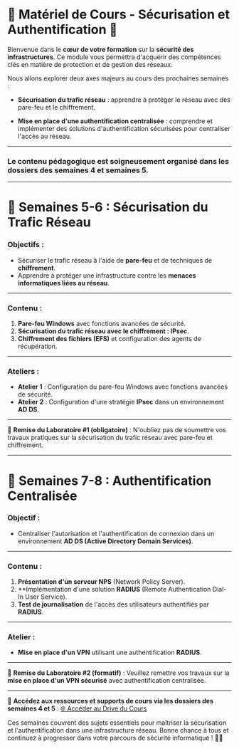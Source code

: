 # 🔐 **Matériel de Cours - Sécurisation et Authentification** 🔐

Bienvenue dans le **cœur de votre formation** sur la **sécurité des infrastructures**. Ce module vous permettra d'acquérir des compétences clés en matière de protection et de gestion des réseaux.

Nous allons explorer deux axes majeurs au cours des prochaines semaines :

- **Sécurisation du trafic réseau** : apprendre à protéger le réseau avec des pare-feu et le chiffrement.
  
- **Mise en place d'une authentification centralisée** : comprendre et implémenter des solutions d'authentification sécurisées pour centraliser l'accès au réseau.

---
### Le contenu pédagogique est soigneusement organisé dans les dossiers des **semaines 4** et **semaines 5**.
---


# 📅 **Semaines 5-6 : Sécurisation du Trafic Réseau**

### **Objectifs** :
- Sécuriser le trafic réseau à l'aide de **pare-feu** et de techniques de **chiffrement**.
- Apprendre à protéger une infrastructure contre les **menaces informatiques liées au réseau**.

---

### **Contenu** :
1. **Pare-feu Windows** avec fonctions avancées de sécurité.
2. **Sécurisation du trafic réseau avec le chiffrement : IPsec**.
3. **Chiffrement des fichiers (EFS)** et configuration des agents de récupération.

---

### **Ateliers** :
- **Atelier 1** : Configuration du pare-feu Windows avec fonctions avancées de sécurité.
- **Atelier 2** : Configuration d'une stratégie **IPsec** dans un environnement **AD DS**.

---

📝 **Remise du Laboratoire #1 (obligatoire)** : N'oubliez pas de soumettre vos travaux pratiques sur la sécurisation du trafic réseau avec pare-feu et chiffrement.

---

# 📅 **Semaines 7-8 : Authentification Centralisée**

### **Objectif** :
- Centraliser l'autorisation et l'authentification de connexion dans un environnement **AD DS (Active Directory Domain Services)**.

---

### **Contenu** :
1. **Présentation d'un serveur NPS** (Network Policy Server).
2. **Implémentation d'une solution **RADIUS** (Remote Authentication Dial-In User Service).
3. **Test de journalisation** de l'accès des utilisateurs authentifiés par **RADIUS**.

---

### **Atelier** :
- **Mise en place d'un VPN** utilisant une authentification **RADIUS**.

---

📝 **Remise du Laboratoire #2 (formatif)** : Veuillez remettre vos travaux sur la **mise en place d'un VPN sécurisé** avec authentification centralisée.

---

📂 **Accédez aux ressources et supports de cours via les dossiers des semaines 4 et 5** : [🌐 Accéder au Drive du Cours](https://votre-lien-ici)

Ces semaines couvrent des sujets essentiels pour maîtriser la sécurisation et l'authentification dans une infrastructure réseau. Bonne chance à tous et continuez à progresser dans votre parcours de sécurité informatique ! 🚀🔐


